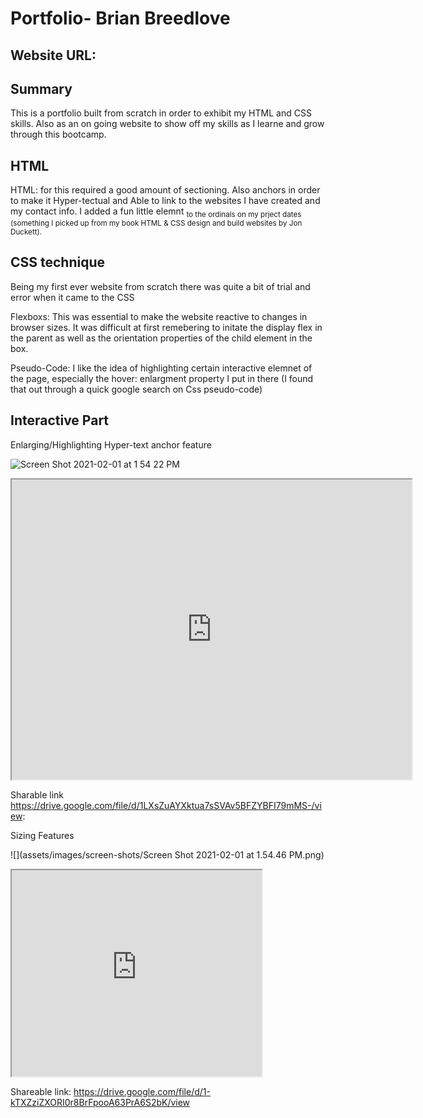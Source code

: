 
# Portfolio- Brian Breedlove

## Website URL: 

## Summary

This is a portfolio built from scratch in order to exhibit my HTML and CSS skills. Also as an on going website to show off my skills as I learne and grow through this bootcamp.

## HTML 

HTML: for this required a good amount of sectioning. Also anchors in order to make it Hyper-tectual and Able to link to the websites I have created and my contact info. I added a fun little elemnt  <sub> to the ordinals on my prject dates (something I picked up from my book HTML & CSS design and build websites by Jon Duckett). 

## CSS technique

Being my first ever website from scratch there was quite a bit of trial and error when it came to the CSS

Flexboxs: This was essential to make the website reactive to changes in browser sizes. It was difficult at first remebering to initate the display flex in the parent as well as the orientation properties of the child element in the box.

Pseudo-Code: I like the idea of highlighting certain interactive elemnet of the page, especially the hover: enlargment property I put in there (I found that out  through a quick google search on Css pseudo-code)


## Interactive Part

Enlarging/Highlighting Hyper-text anchor feature

![Screen Shot 2021-02-01 at 1 54 22 PM](https://user-images.githubusercontent.com/76604281/106519464-8e4ab780-6498-11eb-95d0-2bfa5bddbe05.png)




<iframe src="https://drive.google.com/file/d/1LXsZuAYXktua7sSVAv5BFZYBFI79mMS-/preview" width="640" height="480"></iframe>

Sharable link https://drive.google.com/file/d/1LXsZuAYXktua7sSVAv5BFZYBFI79mMS-/view:



Sizing Features

![](assets/images/screen-shots/Screen Shot 2021-02-01 at 1.54.46 PM.png)

<iframe src="https://drive.google.com/file/d/1-kTXZziZXORI0r8BrFpooA63PrA6S2bK/preview" width="400" height="330" control ></iframe>

Shareable link: https://drive.google.com/file/d/1-kTXZziZXORI0r8BrFpooA63PrA6S2bK/view 
